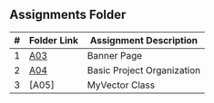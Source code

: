 ##  Assignments Folder

|   #   | Folder Link | Assignment Description |
| :---: | ----------- | ---------------------- |
| 1 | [A03](https://github.com/It-Is-Legend27/2143-OOP-Badillo/tree/main/Assignments/A03) | Banner Page |
| 2 | [A04](https://github.com/It-Is-Legend27/2143-OOP-Badillo/tree/main/Assignments/A04) | Basic Project Organization |
| 3 | [A05]  | MyVector Class |
